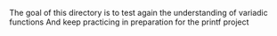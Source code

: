 The goal of this directory is to test again the understanding of variadic functions
And keep practicing in preparation for the printf project 

